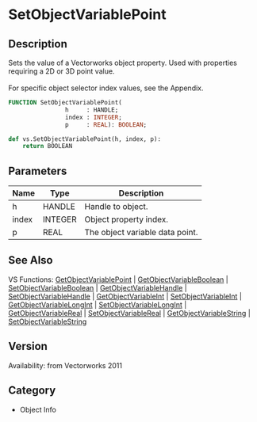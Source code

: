 # SetObjectVariablePoint

## Description
Sets the value of a Vectorworks object property. Used with properties requiring a 2D or 3D point value.<BR>
<BR>
For specific object selector index values, see the Appendix.

```pascal
FUNCTION SetObjectVariablePoint(
				h     : HANDLE;
				index : INTEGER;
				p     : REAL): BOOLEAN;
```

```python
def vs.SetObjectVariablePoint(h, index, p):
    return BOOLEAN
```

## Parameters
|Name|Type|Description|
|---|---|---|
|h|HANDLE|Handle to object.|
|index|INTEGER|Object property index.|
|p|REAL|The object variable data point.|

## See Also
VS Functions:
[GetObjectVariablePoint](GetObjectVariablePoint.md) 
| [GetObjectVariableBoolean](GetObjectVariableBoolean.md) 
| [SetObjectVariableBoolean](SetObjectVariableBoolean.md) 
| [GetObjectVariableHandle](GetObjectVariableHandle.md) 
| [SetObjectVariableHandle](SetObjectVariableHandle.md) 
| [GetObjectVariableInt](GetObjectVariableInt.md) 
| [SetObjectVariableInt](SetObjectVariableInt.md) 
| [GetObjectVariableLongInt](GetObjectVariableLongInt.md) 
| [SetObjectVariableLongInt](SetObjectVariableLongInt.md) 
| [GetObjectVariableReal](GetObjectVariableReal.md) 
| [SetObjectVariableReal](SetObjectVariableReal.md) 
| [GetObjectVariableString](GetObjectVariableString.md) 
| [SetObjectVariableString](SetObjectVariableString.md)

## Version
Availability: from Vectorworks 2011

## Category
* Object Info

